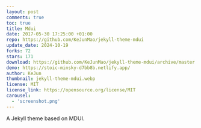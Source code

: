 ```yaml
---
layout: post
comments: true
toc: true
title: Mdui
date: 2017-05-30 17:25:00 +01:00
repo: https://github.com/KeJunMao/jekyll-theme-mdui
update_date: 2024-10-19
forks: 72
stars: 171
download: https://github.com/KeJunMao/jekyll-theme-mdui/archive/master.zip
demo: https://stoic-minsky-d7bb8b.netlify.app/
author: KeJun
thumbnail: jekyll-theme-mdui.webp
license: MIT
license_link: https://opensource.org/license/MIT
carousel:
  - 'screenshot.png'
---
```


A Jekyll theme based on MDUI.
